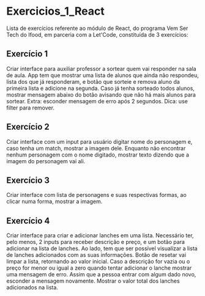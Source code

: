 # Exercicios_1_React

Lista de exercícios referente ao módulo de React, do programa Vem Ser Tech do Ifood, em parceria com a Let'Code, constituída de 3 exercícios:
## Exercício 1

Criar interface para auxiliar professor a sortear quem vai responder na sala de aula. App tem que mostrar uma lista de alunos que ainda não respondeu, lista dos que já responderam, e botão que sorteie e remova aluno da primeira lista e adicione na segunda. Caso já tenha sorteado todos alunos, mostrar mensagem abaixo do botão avisando que não há mais alunos para sortear.
Extra: esconder mensagem de erro após 2 segundos.
Dica: use filter para remover.

## Exercício 2

Criar interface com um input para usuário digitar nome do personagem e, caso tenha um match, mostrar a imagem dele. Enquanto não encontrar nenhum personagem com o nome digitado, mostrar texto dizendo que a imagem do personagem vai ali.

## Exercício 3
Criar interface com lista de personagens e suas respectivas formas, ao clicar numa forma, mostrar a imagem.

## Exercício 4

Criar interface para criar e adicionar lanches em uma lista.
Necessário ter, pelo menos, 2 inputs para receber descrição e preço, e um botão para adicionar na lista de lanches.
Ao lado, tem que ser possível visualizar a lista de lanches adicionados com as suas informações.
Botão de resetar vai limpar a lista, retornando ao valor inicial.
Caso a descrição for vazia ou o preço for menor ou igual a zero quando tentar adicionar o lanche mostrar uma mensagem de erro. Assim que a pessoa entrar com algum dado novo, esconder a mensagem novamente.
Mostrar o valor total dos lanches adicionados na lista.

